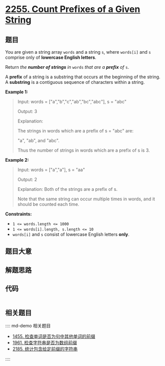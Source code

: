 # [2255. Count Prefixes of a Given String](https://leetcode.com/problems/count-prefixes-of-a-given-string)

## 题目

You are given a string array `words` and a string `s`, where `words[i]` and
`s` comprise only of **lowercase English letters**.

Return _the **number of strings** in_ `words` _that are a **prefix** of_ `s`.

A **prefix** of a string is a substring that occurs at the beginning of the
string. A **substring** is a contiguous sequence of characters within a
string.



**Example 1:**

> Input: words = ["a","b","c","ab","bc","abc"], s = "abc"
> 
> Output: 3
> 
> Explanation:
> 
> The strings in words which are a prefix of s = "abc" are:
> 
> "a", "ab", and "abc".
> 
> Thus the number of strings in words which are a prefix of s is 3.

**Example 2:**

> Input: words = ["a","a"], s = "aa"
> 
> Output: 2
> 
> Explanation: Both of the strings are a prefix of s. 
> 
> Note that the same string can occur multiple times in words, and it should be counted each time.



**Constraints:**

  * `1 <= words.length <= 1000`
  * `1 <= words[i].length, s.length <= 10`
  * `words[i]` and `s` consist of lowercase English letters **only**.


## 题目大意

## 解题思路

## 代码

```javascript

```

## 相关题目

:::: md-demo 相关题目
- [1455. 检查单词是否为句中其他单词的前缀](https://leetcode.com/problems/check-if-a-word-occurs-as-a-prefix-of-any-word-in-a-sentence)
- [1961. 检查字符串是否为数组前缀](https://leetcode.com/problems/check-if-string-is-a-prefix-of-array)
- [2185. 统计包含给定前缀的字符串](https://leetcode.com/problems/counting-words-with-a-given-prefix)

::::
